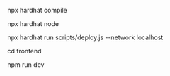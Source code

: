 npx hardhat compile

npx hardhat node

npx hardhat run scripts/deploy.js --network localhost

cd frontend

npm run dev